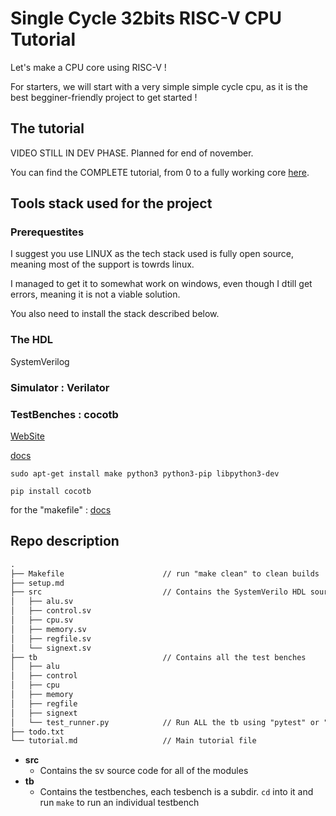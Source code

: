 # Single Cycle 32bits RISC-V CPU Tutorial

Let's make a CPU core using RISC-V !

For starters, we will start with a very simple simple cycle cpu, as it is the best begginer-friendly project to get started !

## The tutorial

VIDEO STILL IN DEV PHASE. Planned for end of november.

You can find the COMPLETE tutorial, from 0 to a fully working core [here](./tutorial.md).

## Tools stack used for the project

### Prerequestites

I suggest you use LINUX as the tech stack used is fully open source, meaning most of the support is towrds linux.

I managed to get it to somewhat work on windows, even though I dtill get errors, meaning it is not a viable solution.

You also need to install the stack described below.

### The HDL

SystemVerilog

### Simulator :  Verilator

### TestBenches : cocotb

[WebSite](https://www.cocotb.org/)

[docs](https://docs.cocotb.org/en/stable/install.html)

``sudo apt-get install make python3 python3-pip libpython3-dev``

``pip install cocotb``

for the "makefile" : [docs](https://docs.cocotb.org/en/stable/quickstart.html#creating-a-makefile)

## Repo description

```txt
.
├── Makefile                      // run "make clean" to clean builds
├── setup.md
├── src                           // Contains the SystemVerilo HDL sources
│   ├── alu.sv
│   ├── control.sv
│   ├── cpu.sv
│   ├── memory.sv
│   ├── regfile.sv
│   └── signext.sv
├── tb                            // Contains all the test benches
│   ├── alu
│   ├── control
│   ├── cpu
│   ├── memory
│   ├── regfile
│   ├── signext
│   └── test_runner.py            // Run ALL the tb using "pytest" or "python test_runner.py" in this dir
├── todo.txt
└── tutorial.md                   // Main tutorial file
```

- **src**
  - Contains the sv source code for all of the modules
- **tb**
  - Contains the testbenches, each tesbench is a subdir. ```cd``` into it and run ```make``` to run an individual testbench
